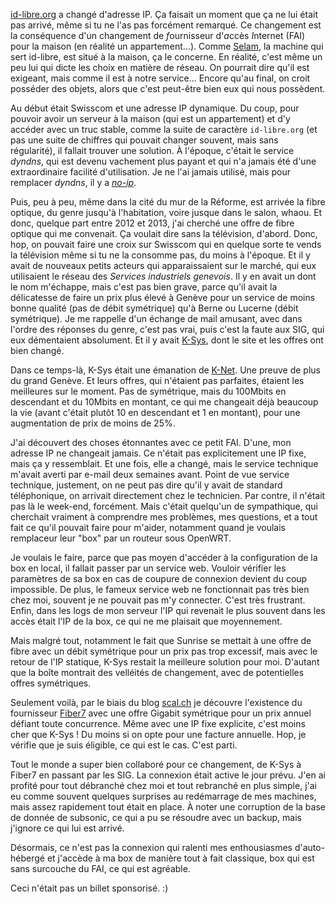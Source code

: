 [id-libre.org](https://id-libre.org "Accueil du serveur id-libre") a changé d'adresse IP. Ça faisait un moment que ça ne lui était pas arrivé, même si tu ne l'as pas forcément remarqué. Ce changement est la conséquence d'un changement de *f*ournisseur d'*a*ccès *I*nternet (FAI) pour la maison (en réalité un appartement...). Comme [Selam](https://fr.wikipedia.org/wiki/Selam), la machine qui sert id-libre, est situé à la maison, ça le concerne. En réalité, c'est même un peu lui qui dicte les choix en matière de réseau. On pourrait dire qu'il est exigeant, mais comme il est à notre service... Encore qu'au final, on croit posséder des objets, alors que c'est peut-être bien eux qui nous possèdent.

Au début était Swisscom et une adresse IP dynamique. Du coup, pour pouvoir avoir un serveur à la maison (qui est un appartement) et d'y accéder avec un truc stable, comme la suite de caractère `id-libre.org` (et pas une suite de chiffres qui pouvait changer souvent, mais sans régularité), il fallait trouver une solution. À l'époque, c'était le service *dyndns*, qui est devenu vachement plus payant et qui n'a jamais été d'une extraordinaire facilité d'utilisation. Je ne l'ai jamais utilisé, mais pour remplacer *dyndns*, il y a [*no-ip*](https://www.noip.com/).

Puis, peu à peu, même dans la cité du mur de la Réforme, est arrivée la fibre optique, du genre jusqu'à l'habitation, voire jusque dans le salon, whaou. Et donc, quelque part entre 2012 et 2013, j'ai cherché une offre de fibre optique qui me convenait. Ça voulait dire sans la télévision, d'abord. Donc, hop, on pouvait faire une croix sur Swisscom qui en quelque sorte te vends la télévision même si tu ne la consomme pas, du moins à l'époque. Et il y avait de nouveaux petits acteurs qui apparaissaient sur le marché, qui eux utilisaient le réseau des *Services industriels genevois*. Il y en avait un dont le nom m'échappe, mais c'est pas bien grave, parce qu'il avait la délicatesse de faire un prix plus élevé à Genève pour un service de moins bonne qualité (pas de débit symétrique) qu'à Berne ou Lucerne (débit symétrique). Je me rappelle d'un échange de mail amusant, avec dans l'ordre des réponses du genre, c'est pas vrai, puis c'est la faute aux SIG, qui eux démentaient absolument. Et il y avait [K-Sys](https://www.k-sys.ch/), dont le site et les offres ont bien changé.

Dans ce temps-là, K-Sys était une émanation de [K-Net](https://www.k-net.fr/). Une preuve de plus du grand Genève. Et leurs offres, qui n'étaient pas parfaites, étaient les meilleures sur le moment. Pas de symétrique, mais du 100Mbits en descendant et du 10Mbits en montant, ce qui me changeait déjà beaucoup la vie (avant c'était plutôt 10 en descendant et 1 en montant), pour une augmentation de prix de moins de 25%.

J'ai découvert des choses étonnantes avec ce petit FAI. D'une, mon adresse IP ne changeait jamais. Ce n'était pas explicitement une IP fixe, mais ça y ressemblait. Et une fois, elle a changé, mais le service technique m'avait averti par e-mail deux semaines avant. Point de vue service technique, justement, on ne peut pas dire qu'il y avait de standard téléphonique, on arrivait directement chez le technicien. Par contre, il n'était pas là le week-end, forcément. Mais c'était quelqu'un de sympathique, qui cherchait vraiment à comprendre mes problèmes, mes questions, et a tout fait ce qu'il pouvait faire pour m'aider, notamment quand je voulais remplaceur leur "box" par un routeur sous OpenWRT.

Je voulais le faire, parce que pas moyen d'accéder à la configuration de la box en local, il fallait passer par un service web. Vouloir vérifier les paramètres de sa box en cas de coupure de connexion devient du coup impossible. De plus, le fameux service web ne fonctionnait pas très bien chez moi, souvent je ne pouvait pas m'y connecter. C'est très frustrant. Enfin, dans les logs de mon serveur l'IP qui revenait le plus souvent dans les accès était l'IP de la box, ce qui ne me plaisait que moyennement.

Mais malgré tout, notamment le fait que Sunrise se mettait à une offre de fibre avec un débit symétrique pour un prix pas trop excessif, mais avec le retour de l'IP statique, K-Sys restait la meilleure solution pour moi. D'autant que la boîte montrait des velléités de changement, avec de potentielles offres symétriques.

Seulement voilà, par le biais du blog [scal.ch](http://www.scal.ch/2016/fiber7-propose-du-300-mbps-symmetrique-sur-le-reseau-ftth-de-swisscom/) je découvre l'existence du fournisseur [Fiber7](https://www.fiber7.ch/fr/) avec une offre Gigabit symétrique pour un prix annuel défiant toute concurrence. Même avec une IP fixe explicite, c'est moins cher que K-Sys ! Du moins si on opte pour une facture annuelle. Hop, je vérifie que je suis éligible, ce qui est le cas. C'est parti.

Tout le monde a super bien collaboré pour ce changement, de K-Sys à Fiber7 en passant par les SIG. La connexion était active le jour prévu. J'en ai profité pour tout débranché chez moi et tout rebranché en plus simple, j'ai eu comme souvent quelques surprises au redémarrage de mes machines, mais assez rapidement tout était en place. À noter une corruption de la base de donnée de subsonic, ce qui a pu se résoudre avec un backup, mais j'ignore ce qui lui est arrivé.

Désormais, ce n'est pas la connexion qui ralenti mes enthousiasmes d'auto-hébergé et j'accède à ma box de manière tout à fait classique, box qui est sans surcouche du FAI, ce qui est agréable.

Ceci n'était pas un billet sponsorisé. :)
